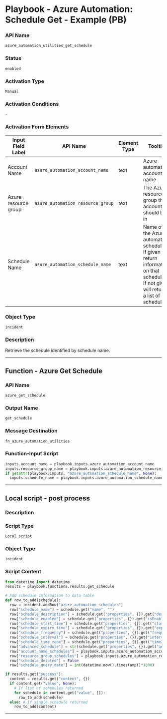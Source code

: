 <!--
    DO NOT MANUALLY EDIT THIS FILE
    THIS FILE IS AUTOMATICALLY GENERATED WITH resilient-sdk codegen
    Generated with resilient-sdk v50.1.262
-->

# Playbook - Azure Automation: Schedule Get - Example (PB)

### API Name
`azure_automation_utilities_get_schedule`

### Status
`enabled`

### Activation Type
`Manual`

### Activation Conditions
`-`

### Activation Form Elements
| Input Field Label | API Name | Element Type | Tooltip | Requirement |
| ----------------- | -------- | ------------ | ------- | ----------- |
| Account Name | `azure_automation_account_name` | text | Azure automation account name | Always |
| Azure resource group | `azure_automation_resource_group` | text | The Azure resource group this account should be in | Always |
| Schedule Name | `azure_automation_schedule_name` | text | Name of the Azure automation schedule. If given will return information on that schedule. If not given will return a list of schedules. | Optional |

### Object Type
`incident`

### Description
Retrieve the schedule identified by schedule name.


---
## Function - Azure Get Schedule

### API Name
`azure_get_schedule`

### Output Name
`get_schedule`

### Message Destination
`fn_azure_automation_utilities`

### Function-Input Script
```python
inputs.account_name = playbook.inputs.azure_automation_account_name
inputs.resource_group_name = playbook.inputs.azure_automation_resource_group
if getattr(playbook.inputs, "azure_automation_schedule_name", None):
  inputs.schedule_name = playbook.inputs.azure_automation_schedule_name
```

---

## Local script - post process

### Description


### Script Type
`Local script`

### Object Type
`incident`

### Script Content
```python
from datetime import datetime
results = playbook.functions.results.get_schedule

# Add schedule information to data table
def row_to_add(schedule):
  row = incident.addRow("azure_automation_schedules")
  row["schedule_name"] = schedule.get("name", "")
  row["schedule_description"] = schedule.get("properties", {}).get("description", None)
  row["schedule_enabled"] = schedule.get("properties", {}).get("isEnabled", False)
  row["schedule_start_time"] = schedule.get("properties", {}).get("startTime", None)
  row["schedule_expiry_time"] = schedule.get("properties", {}).get("expiryTime", None)
  row["schedule_frequency"] = schedule.get("properties", {}).get("frequency", None)
  row["schedule_interval"] = schedule.get("properties", {}).get("interval", 1)
  row["schedule_time_zone"] = schedule.get("properties", {}).get("timeZone", None)
  row["advanced_schedule"] = str(schedule.get("properties", {}).get("advancedSchedule", {}))
  row["account_name_schedules"] = playbook.inputs.azure_automation_account_name
  row["resource_group_schedules"] = playbook.inputs.azure_automation_resource_group
  row["schedule_deleted"] = False
  row["schedule_query_date"] = int(datetime.now().timestamp()*1000)

if results.get("success"):
  content = results.get("content", {})
  if content.get("value", None):
    # If list of schedules returned
    for schedule in content.get("value", []):
      row_to_add(schedule)
  else: # If single schedule returned
    row_to_add(content)
```

---

